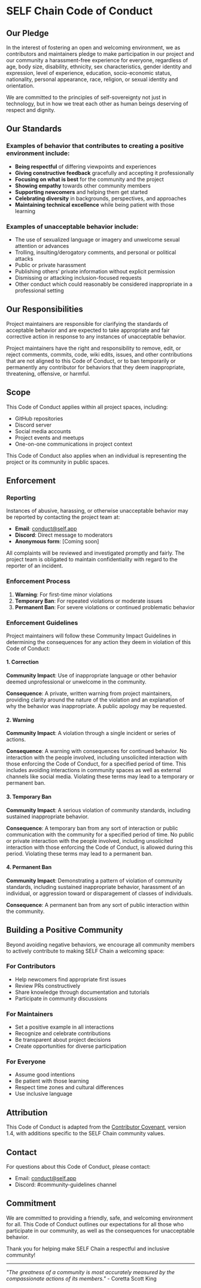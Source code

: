 # SELF Chain Code of Conduct

## Our Pledge

In the interest of fostering an open and welcoming environment, we as contributors and maintainers pledge to make participation in our project and our community a harassment-free experience for everyone, regardless of age, body size, disability, ethnicity, sex characteristics, gender identity and expression, level of experience, education, socio-economic status, nationality, personal appearance, race, religion, or sexual identity and orientation.

We are committed to the principles of self-sovereignty not just in technology, but in how we treat each other as human beings deserving of respect and dignity.

## Our Standards

### Examples of behavior that contributes to creating a positive environment include:

* **Being respectful** of differing viewpoints and experiences
* **Giving constructive feedback** gracefully and accepting it professionally
* **Focusing on what is best** for the community and the project
* **Showing empathy** towards other community members
* **Supporting newcomers** and helping them get started
* **Celebrating diversity** in backgrounds, perspectives, and approaches
* **Maintaining technical excellence** while being patient with those learning

### Examples of unacceptable behavior include:

* The use of sexualized language or imagery and unwelcome sexual attention or advances
* Trolling, insulting/derogatory comments, and personal or political attacks
* Public or private harassment
* Publishing others' private information without explicit permission
* Dismissing or attacking inclusion-focused requests
* Other conduct which could reasonably be considered inappropriate in a professional setting

## Our Responsibilities

Project maintainers are responsible for clarifying the standards of acceptable behavior and are expected to take appropriate and fair corrective action in response to any instances of unacceptable behavior.

Project maintainers have the right and responsibility to remove, edit, or reject comments, commits, code, wiki edits, issues, and other contributions that are not aligned to this Code of Conduct, or to ban temporarily or permanently any contributor for behaviors that they deem inappropriate, threatening, offensive, or harmful.

## Scope

This Code of Conduct applies within all project spaces, including:
- GitHub repositories
- Discord server
- Social media accounts
- Project events and meetups
- One-on-one communications in project context

This Code of Conduct also applies when an individual is representing the project or its community in public spaces.

## Enforcement

### Reporting

Instances of abusive, harassing, or otherwise unacceptable behavior may be reported by contacting the project team at:

- **Email**: conduct@self.app
- **Discord**: Direct message to moderators
- **Anonymous form**: [Coming soon]

All complaints will be reviewed and investigated promptly and fairly. The project team is obligated to maintain confidentiality with regard to the reporter of an incident.

### Enforcement Process

1. **Warning**: For first-time minor violations
2. **Temporary Ban**: For repeated violations or moderate issues
3. **Permanent Ban**: For severe violations or continued problematic behavior

### Enforcement Guidelines

Project maintainers will follow these Community Impact Guidelines in determining the consequences for any action they deem in violation of this Code of Conduct:

#### 1. Correction
**Community Impact**: Use of inappropriate language or other behavior deemed unprofessional or unwelcome in the community.

**Consequence**: A private, written warning from project maintainers, providing clarity around the nature of the violation and an explanation of why the behavior was inappropriate. A public apology may be requested.

#### 2. Warning
**Community Impact**: A violation through a single incident or series of actions.

**Consequence**: A warning with consequences for continued behavior. No interaction with the people involved, including unsolicited interaction with those enforcing the Code of Conduct, for a specified period of time. This includes avoiding interactions in community spaces as well as external channels like social media. Violating these terms may lead to a temporary or permanent ban.

#### 3. Temporary Ban
**Community Impact**: A serious violation of community standards, including sustained inappropriate behavior.

**Consequence**: A temporary ban from any sort of interaction or public communication with the community for a specified period of time. No public or private interaction with the people involved, including unsolicited interaction with those enforcing the Code of Conduct, is allowed during this period. Violating these terms may lead to a permanent ban.

#### 4. Permanent Ban
**Community Impact**: Demonstrating a pattern of violation of community standards, including sustained inappropriate behavior, harassment of an individual, or aggression toward or disparagement of classes of individuals.

**Consequence**: A permanent ban from any sort of public interaction within the community.

## Building a Positive Community

Beyond avoiding negative behaviors, we encourage all community members to actively contribute to making SELF Chain a welcoming space:

### For Contributors
- Help newcomers find appropriate first issues
- Review PRs constructively
- Share knowledge through documentation and tutorials
- Participate in community discussions

### For Maintainers
- Set a positive example in all interactions
- Recognize and celebrate contributions
- Be transparent about project decisions
- Create opportunities for diverse participation

### For Everyone
- Assume good intentions
- Be patient with those learning
- Respect time zones and cultural differences
- Use inclusive language

## Attribution

This Code of Conduct is adapted from the [Contributor Covenant](https://www.contributor-covenant.org), version 1.4, with additions specific to the SELF Chain community values.

## Contact

For questions about this Code of Conduct, please contact:
- Email: conduct@self.app
- Discord: #community-guidelines channel

## Commitment

We are committed to providing a friendly, safe, and welcoming environment for all. This Code of Conduct outlines our expectations for all those who participate in our community, as well as the consequences for unacceptable behavior.

Thank you for helping make SELF Chain a respectful and inclusive community!

---

*"The greatness of a community is most accurately measured by the compassionate actions of its members."* - Coretta Scott King
